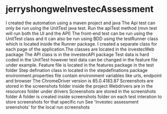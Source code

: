 # jerryshongweInvestecAssessment
I created the automation using a maven project and java
The Api test can only be run using the UnitTest java test. Run the apiTest method (mvn test will run both the UI and the API)
The front-end test can be run using the UnitTest class and it can also be run using BDD using the testRunner class which is located inside the Runner package.
I created a separate class for each page of the application.The classes are located in the investecWeb package
The API class is in the investecAPI package
Test data is hard coded in the UnitTest however test data can be changed in the feature file under example.
Feature file is located in the features package in the test folder
Step defination class in located in the stepdefinations package 
environment.properties file contain environment variables like urls, endpoint and browser
The ChromeDriver version is 85.0.4183.87
Screenshots are stored in the screenshots folder inside the project
Webdrivers are in the resources folder under drivers
Screenshots are stored in the screenshots folder
A folder is created inside screenshots folder on each test interation to store screenshots for that specific run
See 'Investec assessment sreenshots' for the local run screenshots

